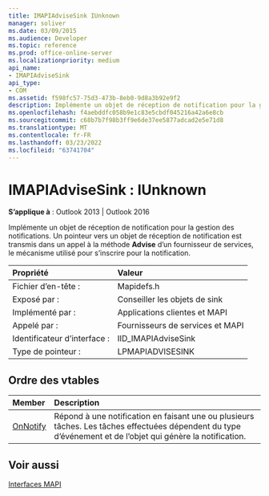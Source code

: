 ```yaml
---
title: IMAPIAdviseSink IUnknown
manager: soliver
ms.date: 03/09/2015
ms.audience: Developer
ms.topic: reference
ms.prod: office-online-server
ms.localizationpriority: medium
api_name:
- IMAPIAdviseSink
api_type:
- COM
ms.assetid: f598fc57-75d3-473b-8eb0-9d8a3b92e9f2
description: Implémente un objet de réception de notification pour la gestion des notifications. Un pointeur vers un objet de sink de conseil est transmis dans un appel à la méthode Advise d’un fournisseur de services.
ms.openlocfilehash: f4aebddfc058b9e1c83e5cbdf045216a42a6e8cb
ms.sourcegitcommit: c68b7b7f98b3ff9e6de37ee5877adcad2e5e71d8
ms.translationtype: MT
ms.contentlocale: fr-FR
ms.lasthandoff: 03/23/2022
ms.locfileid: "63741704"
---
```

# <a name="imapiadvisesink--iunknown"></a>IMAPIAdviseSink : IUnknown

  
  
**S’applique à** : Outlook 2013 | Outlook 2016 
  
Implémente un objet de réception de notification pour la gestion des notifications. Un pointeur vers un objet de réception de notification est transmis dans un appel à la méthode **Advise** d’un fournisseur de services, le mécanisme utilisé pour s’inscrire pour la notification. 
  
|Propriété |Valeur |
|:-----|:-----|
|Fichier d’en-tête :  <br/> |Mapidefs.h  <br/> |
|Exposé par :  <br/> |Conseiller les objets de sink  <br/> |
|Implémenté par :  <br/> |Applications clientes et MAPI  <br/> |
|Appelé par :  <br/> |Fournisseurs de services et MAPI  <br/> |
|Identificateur d’interface :  <br/> |IID_IMAPIAdviseSink  <br/> |
|Type de pointeur :  <br/> |LPMAPIADVISESINK  <br/> |
   
## <a name="vtable-order"></a>Ordre des vtables

|Member |Description |
|:-----|:-----|
|[OnNotify](imapiadvisesink-onnotify.md) <br/> |Répond à une notification en faisant une ou plusieurs tâches. Les tâches effectuées dépendent du type d’événement et de l’objet qui génère la notification. |
   
## <a name="see-also"></a>Voir aussi



[Interfaces MAPI](mapi-interfaces.md)

